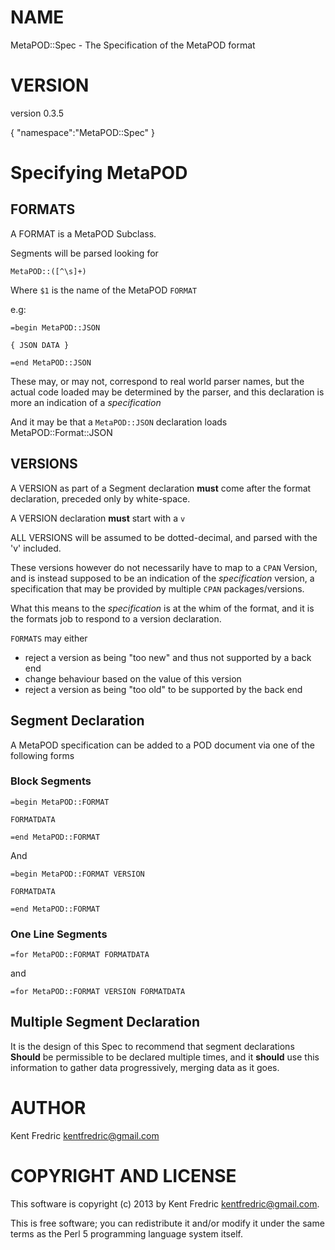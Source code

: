 # NAME

MetaPOD::Spec - The Specification of the MetaPOD format

# VERSION

version 0.3.5

{ "namespace":"MetaPOD::Spec" }



# Specifying MetaPOD

## FORMATS

A FORMAT is a MetaPOD Subclass.

Segments will be parsed looking for

    MetaPOD::([^\s]+)

Where `$1` is the name of the MetaPOD `FORMAT`

e.g:

    =begin MetaPOD::JSON

    { JSON DATA }

    =end MetaPOD::JSON

These may, or may not, correspond to real world parser names, but the actual code loaded may be determined by the parser, and
this declaration is more an indication of a _specification_

And it may be that a `MetaPOD::JSON` declaration loads MetaPOD::Format::JSON

## VERSIONS

A VERSION as part of a Segment declaration __must__ come after the format declaration, preceded only by white-space.

A VERSION declaration __must__ start with a `v`

ALL VERSIONS will be assumed to be dotted-decimal, and parsed with the 'v' included.

These versions however do not necessarily have to map to a `CPAN` Version, and is instead supposed to be an indication of the
_specification_ version, a specification that may be provided by multiple `CPAN` packages/versions.

What this means to the _specification_ is at the whim of the format, and it is the formats job to respond to a version
declaration.

`FORMATS` may either

- reject a version as being "too new" and thus not supported by a back end
- change behaviour based on the value of this version
- reject a version as being "too old" to be supported by the back end

## Segment Declaration

A MetaPOD specification can be added to a POD document via one of the following forms

### Block Segments

    =begin MetaPOD::FORMAT

    FORMATDATA

    =end MetaPOD::FORMAT

And

    =begin MetaPOD::FORMAT VERSION

    FORMATDATA

    =end MetaPOD::FORMAT

### One Line Segments

    =for MetaPOD::FORMAT FORMATDATA

and

    =for MetaPOD::FORMAT VERSION FORMATDATA

## Multiple Segment Declaration

It is the design of this Spec to recommend that segment declarations __Should__ be permissible to be declared multiple times, and
it __should__ use this information to gather data progressively, merging data as it goes.

# AUTHOR

Kent Fredric <kentfredric@gmail.com>

# COPYRIGHT AND LICENSE

This software is copyright (c) 2013 by Kent Fredric <kentfredric@gmail.com>.

This is free software; you can redistribute it and/or modify it under
the same terms as the Perl 5 programming language system itself.
